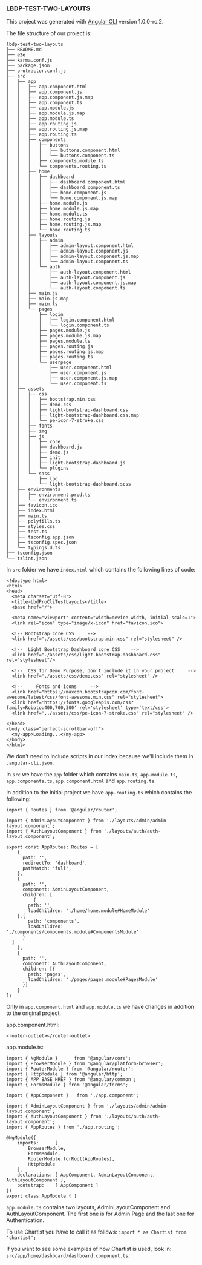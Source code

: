 ### LBDP-TEST-TWO-LAYOUTS

This project was generated with [Angular CLI](https://github.com/angular/angular-cli) version 1.0.0-rc.2.

The file structure of our project is:

```
lbdp-test-two-layouts
├── README.md
├── e2e
├── karma.conf.js
├── package.json
├── protractor.conf.js
├── src
│   ├── app
│   │   ├── app.component.html
│   │   ├── app.component.js
│   │   ├── app.component.js.map
│   │   ├── app.component.ts
│   │   ├── app.module.js
│   │   ├── app.module.js.map
│   │   ├── app.module.ts
│   │   ├── app.routing.js
│   │   ├── app.routing.js.map
│   │   ├── app.routing.ts
│   │   ├── components
│   │   │   ├── buttons
│   │   │   │   ├── buttons.component.html
│   │   │   │   └── buttons.component.ts
│   │   │   ├── components.module.ts
│   │   │   └── components.routing.ts
│   │   ├── home
│   │   │   ├── dashboard
│   │   │   │   ├── dashboard.component.html
│   │   │   │   ├── dashboard.component.ts
│   │   │   │   ├── home.component.js
│   │   │   │   └── home.component.js.map
│   │   │   ├── home.module.js
│   │   │   ├── home.module.js.map
│   │   │   ├── home.module.ts
│   │   │   ├── home.routing.js
│   │   │   ├── home.routing.js.map
│   │   │   └── home.routing.ts
│   │   ├── layouts
│   │   │   ├── admin
│   │   │   │   ├── admin-layout.component.html
│   │   │   │   ├── admin-layout.component.js
│   │   │   │   ├── admin-layout.component.js.map
│   │   │   │   └── admin-layout.component.ts
│   │   │   └── auth
│   │   │       ├── auth-layout.component.html
│   │   │       ├── auth-layout.component.js
│   │   │       ├── auth-layout.component.js.map
│   │   │       └── auth-layout.component.ts
│   │   ├── main.js
│   │   ├── main.js.map
│   │   ├── main.ts
│   │   └── pages
│   │       ├── login
│   │       │   ├── login.component.html
│   │       │   └── login.component.ts
│   │       ├── pages.module.js
│   │       ├── pages.module.js.map
│   │       ├── pages.module.ts
│   │       ├── pages.routing.js
│   │       ├── pages.routing.js.map
│   │       ├── pages.routing.ts
│   │       └── userpage
│   │           ├── user.component.html
│   │           ├── user.component.js
│   │           ├── user.component.js.map
│   │           └── user.component.ts
│   ├── assets
│   │   ├── css
│   │   │   ├── bootstrap.min.css
│   │   │   ├── demo.css
│   │   │   ├── light-bootstrap-dashboard.css
│   │   │   ├── light-bootstrap-dashboard.css.map
│   │   │   └── pe-icon-7-stroke.css
│   │   ├── fonts
│   │   ├── img
│   │   ├── js
│   │   │   ├── core
│   │   │   ├── dashboard.js
│   │   │   ├── demo.js
│   │   │   ├── init
│   │   │   ├── light-bootstrap-dashboard.js
│   │   │   └── plugins
│   │   └── sass
│   │       ├── lbd
│   │       └── light-bootstrap-dashboard.scss
│   ├── environments
│   │   ├── environment.prod.ts
│   │   └── environment.ts
│   ├── favicon.ico
│   ├── index.html
│   ├── main.ts
│   ├── polyfills.ts
│   ├── styles.css
│   ├── test.ts
│   ├── tsconfig.app.json
│   ├── tsconfig.spec.json
│   └── typings.d.ts
├── tsconfig.json
└── tslint.json

```

In `src` folder we have `index.html` which contains the following lines of code:
```
<!doctype html>
<html>
<head>
  <meta charset="utf-8">
  <title>LbdProCliTestLayouts</title>
  <base href="/">

  <meta name="viewport" content="width=device-width, initial-scale=1">
  <link rel="icon" type="image/x-icon" href="favicon.ico">

  <!-- Bootstrap core CSS     -->
  <link href="./assets/css/bootstrap.min.css" rel="stylesheet" />

  <!--  Light Bootstrap Dashboard core CSS    -->
  <link href="./assets/css/light-bootstrap-dashboard.css" rel="stylesheet"/>

  <!--  CSS for Demo Purpose, don't include it in your project     -->
  <link href="./assets/css/demo.css" rel="stylesheet" />

  <!--     Fonts and icons     -->
  <link href="https://maxcdn.bootstrapcdn.com/font-awesome/latest/css/font-awesome.min.css" rel="stylesheet">
  <link href='https://fonts.googleapis.com/css?family=Roboto:400,700,300' rel='stylesheet' type='text/css'>
  <link href="../assets/css/pe-icon-7-stroke.css" rel="stylesheet" />

</head>
<body class="perfect-scrollbar-off">
  <my-app>Loading...</my-app>
</body>
</html>

```
We don't need to include scripts in our index because we'll include them in `.angular-cli.json`.

In `src` we have the `app` folder which contains `main.ts`, `app.module.ts`, `app.components.ts`, `app.component.html` and `app.routing.ts`.

In addition to the initial project we have `app.routing.ts` which contains the following:
```
import { Routes } from '@angular/router';

import { AdminLayoutComponent } from './layouts/admin/admin-layout.component';
import { AuthLayoutComponent } from './layouts/auth/auth-layout.component';

export const AppRoutes: Routes = [
    {
      path: '',
      redirectTo: 'dashboard',
      pathMatch: 'full',
    },
    {
      path: '',
      component: AdminLayoutComponent,
      children: [
          {
        path: '',
        loadChildren: './home/home.module#HomeModule'
    },{
        path: 'components',
        loadChildren: './components/components.module#ComponentsModule'
      }
  ]
    },
    {
      path: '',
      component: AuthLayoutComponent,
      children: [{
        path: 'pages',
        loadChildren: './pages/pages.module#PagesModule'
      }]
    }
];

```

Only in `app.component.html` and `app.module.ts` we have changes in addition to the original project.

app.component.html:
```
<router-outlet></router-outlet>
```

app.module.ts:
```
import { NgModule }      from '@angular/core';
import { BrowserModule } from '@angular/platform-browser';
import { RouterModule } from '@angular/router';
import { HttpModule } from '@angular/http';
import { APP_BASE_HREF } from '@angular/common';
import { FormsModule } from '@angular/forms';

import { AppComponent }   from './app.component';

import { AdminLayoutComponent } from './layouts/admin/admin-layout.component';
import { AuthLayoutComponent } from './layouts/auth/auth-layout.component';
import { AppRoutes } from './app.routing';

@NgModule({
    imports:      [
        BrowserModule,
        FormsModule,
        RouterModule.forRoot(AppRoutes),
        HttpModule
    ],
    declarations: [ AppComponent, AdminLayoutComponent, AuthLayoutComponent ],
    bootstrap:    [ AppComponent ]
})
export class AppModule { }

```


`app.module.ts` contains two layouts,  AdminLayoutComponent and AuthLayoutComponent. The first one is for Admin Page and the last one for Authentication.



To use Chartist you have to call it as follows: `import * as Chartist from 'chartist';
`

If you want to see some examples of how Chartist is used, look in: `src/app/home/dashboard/dashboard.component.ts`.
